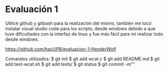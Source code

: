 <h1> Evaluación 1 </h1>

Utilicé github y gitbash para la realización del mismo, también me tocó instalar visual studio code para los scripts, desde windows debido a que tuve dificultades con la interfaz de linux y fue más fácil para mí realizar todo desde windows.

https://github.com/hacUPB/evaluacion-1-HenderWolf

Comandos utilizados: 
$ git init
$ git add wcat.c
$ git add README.md
$ git add test-wcat.sh
$ git add tests/
$ git status
$ git commit -m""

